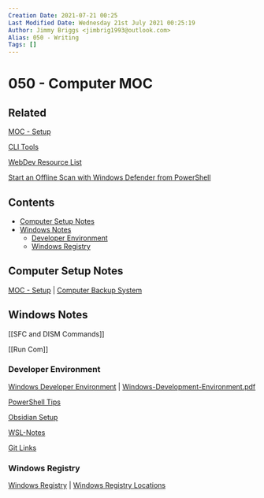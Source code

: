 ```yaml
---
Creation Date: 2021-07-21 00:25
Last Modified Date: Wednesday 21st July 2021 00:25:19
Author: Jimmy Briggs <jimbrig1993@outlook.com>
Alias: 050 - Writing
Tags: []
---
```


# 050 - Computer MOC

## Related

[MOC - Setup](MOC%20-%20Setup.md) 

[CLI Tools](../2-Slipbox/CLI%20Tools.md)

[WebDev Resource List](../2-Slipbox/WebDev%20Resource%20List.md)

[Start an Offline Scan with Windows Defender from PowerShell](../2-Slipbox/Start%20an%20Offline%20Scan%20with%20Windows%20Defender%20from%20PowerShell.md)

## Contents

- [Computer Setup Notes](#Computer%20Setup%20Notes)
- [Windows Notes](#Windows%20Notes)
	- [Developer Environment](#Developer%20Environment)
	- [Windows Registry](#Windows%20Registry)


## Computer Setup Notes

[MOC - Setup](MOC%20-%20Setup.md) | [Computer Backup System](../2-Slipbox/Computer%20Backup%20System.md)

## Windows Notes

[[SFC and DISM Commands]]

[[Run Com]]

### Developer Environment

[Windows Developer Environment](../2-Slipbox/Windows%20Developer%20Environment.md) | [Windows-Development-Environment.pdf](assets/Windows-Development-Environment.pdf)

[PowerShell Tips](../2-Slipbox/PowerShell%20Tips.md)

[Obsidian Setup](../2-Slipbox/Obsidian%20Setup.md)

[WSL-Notes](../2-Slipbox/WSL-Notes.md)

[Git Links](../2-Slipbox/Git%20Links.md)

### Windows Registry

[Windows Registry](../2-Slipbox/Windows%20Registry.md) | [Windows Registry Locations](../2-Slipbox/Windows%20Registry%20Paths%20and%20Keys.md)
